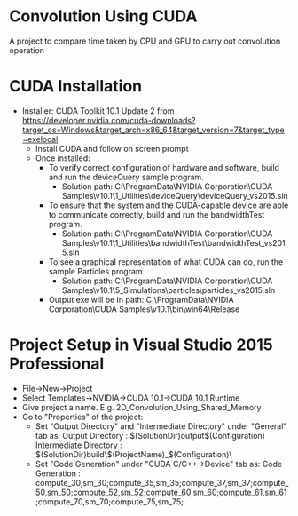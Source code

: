 # Convolution Using CUDA
A project to compare time taken by CPU and GPU to carry out convolution operation

# CUDA Installation
* Installer: CUDA Toolkit 10.1 Update 2 from https://developer.nvidia.com/cuda-downloads?target_os=Windows&target_arch=x86_64&target_version=7&target_type=exelocal
   * Install CUDA and follow on screen prompt
   * Once installed:
      * To verify correct configuration of hardware and software, build and run the deviceQuery sample program.
         * Solution path: C:\ProgramData\NVIDIA Corporation\CUDA Samples\v10.1\1_Utilities\deviceQuery\deviceQuery_vs2015.sln
      * To ensure that the system and the CUDA-capable device are able to communicate correctly, build and run the bandwidthTest program.
         * Solution path: C:\ProgramData\NVIDIA Corporation\CUDA Samples\v10.1\1_Utilities\bandwidthTest\bandwidthTest_vs2015.sln
      * To see a graphical representation of what CUDA can do, run the sample Particles program	
         * Solution path: C:\ProgramData\NVIDIA Corporation\CUDA Samples\v10.1\5_Simulations\particles\particles_vs2015.sln
      * Output exe will be in path: C:\ProgramData\NVIDIA Corporation\CUDA Samples\v10.1\bin\win64\Release
    
# Project Setup in Visual Studio 2015 Professional
* File->New->Project
* Select Templates->NVIDIA->CUDA 10.1->CUDA 10.1 Runtime
* Give project a name. E.g. 2D_Convolution_Using_Shared_Memory
* Go to "Properties" of the project:
   * Set "Output Directory" and "Intermediate Directory" under "General" tab as:
      Output Directory : $(SolutionDir)output\$(Configuration)\
      Intermediate Directory : $(SolutionDir)build\$(ProjectName)_$(Configuration)\
   * Set "Code Generation" under "CUDA C/C++->Device" tab as:
      Code Generation : compute_30,sm_30;compute_35,sm_35;compute_37,sm_37;compute_50,sm_50;compute_52,sm_52;compute_60,sm_60;compute_61,sm_61;compute_70,sm_70;compute_75,sm_75;
